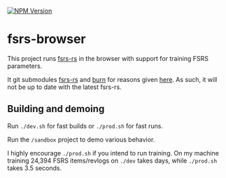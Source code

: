 [![NPM Version](https://img.shields.io/npm/v/fsrs-browser.svg?style=flat)]()

# fsrs-browser

This project runs [fsrs-rs](https://github.com/open-spaced-repetition/fsrs-rs) in the browser with support for training FSRS parameters.

It git submodules [fsrs-rs](https://github.com/AlexErrant/fsrs-rs/tree/fsrs-browser) and [burn](https://github.com/AlexErrant/burn/tree/fsrs-browser) for reasons given [here](https://github.com/Tracel-AI/burn/pull/938#issuecomment-1925913866). As such, it will not be up to date with the latest fsrs-rs.

## Building and demoing

Run `./dev.sh` for fast builds or `./prod.sh` for fast runs.

Run the `/sandbox` project to demo various behavior.

I highly encourage `./prod.sh` if you intend to run training. On my machine training 24,394 FSRS items/revlogs on `./dev` takes days, while `./prod.sh` takes 3.5 seconds.
